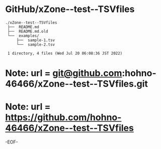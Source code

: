 # GitHub/xZone--test--TSVfiles

    ./xZone--test--TSVfiles
     ├──  README.md
     ├──  README.md.old
     └──  examples/
         ├──  sample-1.tsv
         └──  sample-2.tsv
     
     1 directory, 4 files (Wed Jul 20 06:08:36 JST 2022)



# Note: url = git@github.com:hohno-46466/xZone--test--TSVfiles.git
# Note: url = https://github.com/hohno-46466/xZone--test--TSVfiles

-EOF-
